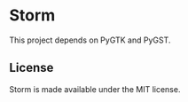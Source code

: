 # Storm

This project depends on PyGTK and PyGST.

## License

Storm is made available under the MIT license.
